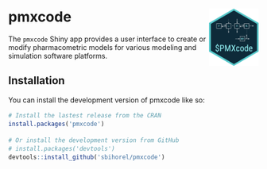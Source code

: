 
<!-- README.md is generated from README.Rmd. Please edit that file -->

# pmxcode <img src="inst/app/www/favicon.png" align="right" width="100" height="116"/>

The `pmxcode` Shiny app provides a user interface to create or modify
pharmacometric models for various modeling and simulation software
platforms.

## Installation

You can install the development version of pmxcode like so:

``` r
# Install the lastest release from the CRAN
install.packages('pmxcode')

# Or install the development version from GitHub
# install.packages('devtools')
devtools::install_github('sbihorel/pmxcode')
```
